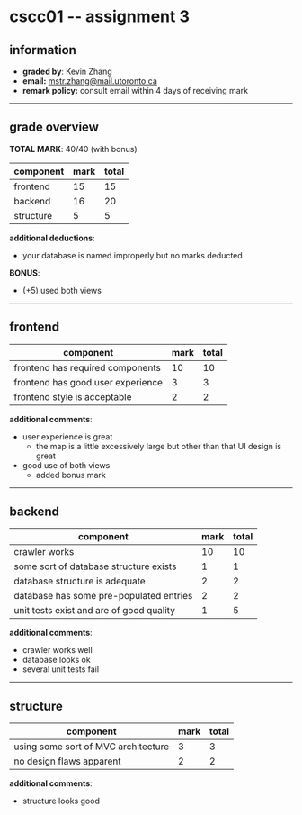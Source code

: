 # cscc01 -- assignment 3

## information

- **graded by**: Kevin Zhang
- **email:** mstr.zhang@mail.utoronto.ca
- **remark policy:** consult email within 4 days of receiving mark

---

## grade overview

**TOTAL MARK**: 40/40 (with bonus)

|component|mark|total|
|---|---|---|
|frontend|15|15|
|backend|16|20|
|structure|5|5|

**additional deductions**:

- your database is named improperly but no marks deducted

**BONUS**:

- (+5) used both views

---

## frontend

|component|mark|total|
|---|---|---|
|frontend has required components|10|10|
|frontend has good user experience|3|3|
|frontend style is acceptable|2|2|

**additional comments**:

- user experience is great
    - the map is a little excessively large but other than that UI design is great
- good use of both views
    - added bonus mark

---

## backend

|component|mark|total|
|---|---|---|
|crawler works|10|10|
|some sort of database structure exists|1|1|
|database structure is adequate|2|2|
|database has some pre-populated entries|2|2|
|unit tests exist and are of good quality|1|5|

**additional comments**:

- crawler works well
- database looks ok
- several unit tests fail

---

## structure

|component|mark|total|
|---|---|---|
|using some sort of MVC architecture|3|3|
|no design flaws apparent|2|2|

**additional comments**:

- structure looks good
